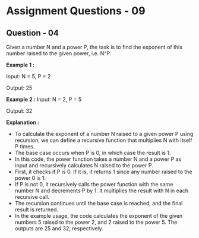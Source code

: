 # **Assignment Questions - 09**

## **Question - 04**

Given a number N and a power P, the task is to find the exponent of this number raised to the given power, i.e. N^P.

**Example 1 :** 

Input: N = 5, P = 2

Output: 25

**Example 2 :**
Input: N = 2, P = 5

Output: 32

**Explanation :**
- To calculate the exponent of a number N raised to a given power P using recursion, we can define a recursive function that multiplies N with itself P times. 
- The base case occurs when P is 0, in which case the result is 1.
- In this code, the power function takes a number N and a power P as input and recursively calculates N raised to the power P.
- First, it checks if P is 0. If it is, it returns 1 since any number raised to the power 0 is 1.
- If P is not 0, it recursively calls the power function with the same number N and decrements P by 1. It multiplies the result with N in each recursive call.
- The recursion continues until the base case is reached, and the final result is returned.
- In the example usage, the code calculates the exponent of the given numbers 5 raised to the power 2, and 2 raised to the power 5. The outputs are 25 and 32, respectively.






